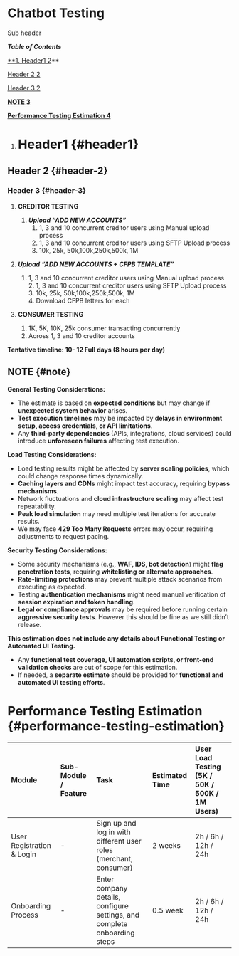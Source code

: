 

# **Chatbot Testing**

Sub header

***Table of Contents***

[**1\. Header1	2](#header1)**

[Header 2	2](#header-2)

[Header 3	2](#header-3)

[**NOTE	3**](#note)

[**Performance Testing Estimation	4**](#performance-testing-estimation)

# 

1. # **Header1** {#header1}

## **Header 2** {#header-2}

### Header 3 {#header-3}

1. **CREDITOR TESTING**  
   1. ***Upload “ADD NEW ACCOUNTS”***  
      1. 1, 3 and 10 concurrent creditor users using Manual upload process  
      2. 1, 3 and 10 concurrent creditor users using SFTP Upload process  
      3. 10k, 25k, 50k,100k,250k,500k, 1M

 

2. ***Upload “ADD NEW ACCOUNTS \+ CFPB TEMPLATE”***  
   1. 1, 3 and 10 concurrent creditor users using Manual upload process  
      2. 1, 3 and 10 concurrent creditor users using SFTP Upload process  
      3. 10k, 25k, 50k,100k,250k,500k, 1M  
      4. Download CFPB letters for each

2. **CONSUMER TESTING**  
   1. 1K, 5K, 10K, 25k consumer transacting concurrently  
   2. Across 1, 3 and 10 creditor accounts

**Tentative timeline: 10- 12 Full days (8 hours per day)**

## **NOTE** {#note}

**General Testing Considerations:**

* The estimate is based on **expected conditions** but may change if **unexpected system behavior** arises.  
* **Test execution timelines** may be impacted by **delays in environment setup, access credentials, or API limitations**.  
* Any **third-party dependencies** (APIs, integrations, cloud services) could introduce **unforeseen failures** affecting test execution.

**Load Testing Considerations:**

* Load testing results might be affected by **server scaling policies**, which could change response times dynamically.  
* **Caching layers and CDNs** might impact test accuracy, requiring **bypass mechanisms**.  
* Network fluctuations and **cloud infrastructure scaling** may affect test repeatability.  
* **Peak load simulation** may need multiple test iterations for accurate results.  
* We may face **429 Too Many Requests** errors may occur, requiring adjustments to request pacing.

**Security Testing Considerations:**

* Some security mechanisms (e.g., **WAF, IDS, bot detection**) might **flag penetration tests**, requiring **whitelisting or alternate approaches**.  
* **Rate-limiting protections** may prevent multiple attack scenarios from executing as expected.  
* Testing **authentication mechanisms** might need manual verification of **session expiration and token handling**.  
* **Legal or compliance approvals** may be required before running certain **aggressive security tests**. However this should be fine as we still didn’t release.

**This estimation does not include any details about Functional Testing or Automated UI Testing.**

* Any **functional test coverage, UI automation scripts, or front-end validation checks** are out of scope for this estimation.  
* If needed, a **separate estimate** should be provided for **functional and automated UI testing efforts**.

# **Performance Testing Estimation** {#performance-testing-estimation}

| Module | Sub-Module / Feature | Task | Estimated Time | User Load Testing (5K / 50K / 500K / 1M Users) |
| :---- | :---- | :---- | :---- | :---- |
| User Registration & Login | \- | Sign up and log in with different user roles (merchant, consumer) | 2 weeks | 2h / 6h / 12h / 24h |
| Onboarding Process | \- | Enter company details, configure settings, and complete onboarding steps | 0.5 week | 2h / 6h / 12h / 24h |

